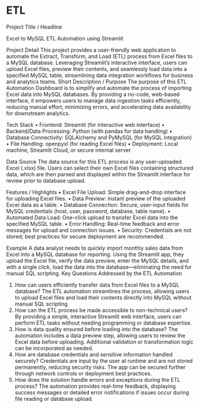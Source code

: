 # ETL
Project Title / Headline

Excel to MySQL ETL Automation using Streamlit

Project Detail
This project provides a user-friendly web application to automate the Extract, Transform, and Load (ETL) process from Excel files to a MySQL database. Leveraging Streamlit’s interactive interface, users can upload Excel files, preview their contents, and seamlessly load data into a specified MySQL table, streamlining data integration workflows for business and analytics teams.
Short Description / Purpose
The purpose of this ETL Automation Dashboard is to simplify and automate the process of importing Excel data into MySQL databases. By providing a no-code, web-based interface, it empowers users to manage data ingestion tasks efficiently, reducing manual effort, minimizing errors, and accelerating data availability for downstream analytics.

Tech Stack
•	Frontend: Streamlit (for interactive web interface)
•	Backend/Data Processing: Python (with pandas for data handling)
•	Database Connectivity: SQLAlchemy and PyMySQL (for MySQL integration)
•	File Handling: openpyxl (for reading Excel files)
•	Deployment: Local machine, Streamlit Cloud, or secure internal server

Data Source
The data source for this ETL process is any user-uploaded Excel (.xlsx) file. Users can select their own Excel files containing structured data, which are then parsed and displayed within the Streamlit interface for review prior to database upload.

Features / Highlights
•	Excel File Upload: Simple drag-and-drop interface for uploading Excel files.
•	Data Preview: Instant preview of the uploaded Excel data as a table.
•	Database Connection: Secure, user-input fields for MySQL credentials (host, user, password, database, table name).
•	Automated Data Load: One-click upload to transfer Excel data into the specified MySQL table.
•	Error Handling: Real-time feedback and error messages for upload and connection issues.
•	Security: Credentials are not stored; best practices for secure deployment are recommended.

Example
A data analyst needs to quickly import monthly sales data from Excel into a MySQL database for reporting. Using the Streamlit app, they upload the Excel file, verify the data preview, enter the MySQL details, and with a single click, load the data into the database—eliminating the need for manual SQL scripting.
Key Questions Addressed by the ETL Automation
1.	How can users efficiently transfer data from Excel files to a MySQL database?
The ETL automation streamlines the process, allowing users to upload Excel files and load their contents directly into MySQL without manual SQL scripting.
2.	How can the ETL process be made accessible to non-technical users?
By providing a simple, interactive Streamlit web interface, users can perform ETL tasks without needing programming or database expertise.
3.	How is data quality ensured before loading into the database?
The automation includes a data preview step, allowing users to review the Excel data before uploading. Additional validation or transformation logic can be incorporated as needed.
4.	How are database credentials and sensitive information handled securely?
Credentials are input by the user at runtime and are not stored permanently, reducing security risks. The app can be secured further through network controls or deployment best practices.
5.	How does the solution handle errors and exceptions during the ETL process?
The automation provides real-time feedback, displaying success messages or detailed error notifications if issues occur during file reading or database upload.


